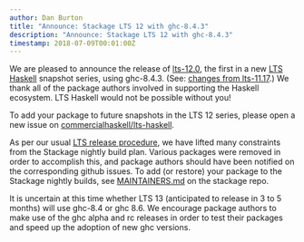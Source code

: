 ```yaml
---
author: Dan Burton
title: "Announce: Stackage LTS 12 with ghc-8.4.3"
description: "Announce: Stackage LTS 12 with ghc-8.4.3"
timestamp: 2018-07-09T00:01:00Z
---
```


We are pleased to announce the release of
[lts-12.0](https://www.stackage.org/lts-12.0),
the first in a new
[LTS Haskell](https://github.com/commercialhaskell/lts-haskell#readme)
snapshot series, using ghc-8.4.3.
(See: [changes from lts-11.17](https://www.stackage.org/diff/lts-11.17/lts-12.0).)
We thank all of the package authors involved in supporting
the Haskell ecosystem. LTS Haskell would not be possible without you!

To add your package to future snapshots in the LTS 12 series,
please open a new issue on
[commercialhaskell/lts-haskell](https://github.com/commercialhaskell/lts-haskell).

As per our usual
[LTS release procedure](https://github.com/commercialhaskell/stackage/blob/master/CURATORS.md#new-lts-major-bump),
we have lifted many constraints from the Stackage nightly build plan.
Various packages were removed in order to accomplish this,
and package authors should have been
notified on the corresponding github issues.
To add (or restore) your package to the Stackage nightly builds,
see [MAINTAINERS.md](https://github.com/commercialhaskell/stackage/blob/master/MAINTAINERS.md#adding-a-package) on the stackage repo.

It is uncertain at this time whether LTS 13
(anticipated to release in 3 to 5 months)
will use ghc-8.4 or ghc 8.6.
We encourage package authors to make use of the ghc
alpha and rc releases in order to test their packages
and speed up the adoption of new ghc versions.
